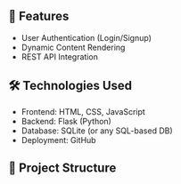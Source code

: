 

## 📌 Features
- User Authentication (Login/Signup)
- Dynamic Content Rendering
- REST API Integration

## 🛠 Technologies Used
- Frontend: HTML, CSS, JavaScript
- Backend: Flask (Python)
- Database: SQLite (or any SQL-based DB)
- Deployment: GitHub

## 📂 Project Structure
